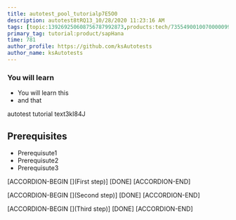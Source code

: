 ```yaml
---
title: autotest_pool_tutorialp7E5O0
description: autotest8tRQ13_10/28/2020 11:23:16 AM
tags: [topic:139269250608756787992873,products:tech/73554900100700000996,tutorial:experience/advanced]
primary_tag: tutorial:product/sapHana
time: 781
author_profile: https://github.com/ksAutotests
author_name: ksAutotests
---
```

### You will learn
- You will learn this
- and that

autotest tutorial text3kI84J

## Prerequisites
- Prerequisute1
- Prerequisute2
- Prerequisute3

[ACCORDION-BEGIN [](First step)]
[DONE]
[ACCORDION-END]

[ACCORDION-BEGIN [](Second step)]
[DONE]
[ACCORDION-END]

[ACCORDION-BEGIN [](Third step)]
[DONE]
[ACCORDION-END]

